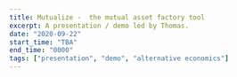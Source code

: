 ```yaml
---
title: Mutualize -  the mutual asset factory tool
excerpt: A presentation / demo led by Thomas.
date: "2020-09-22"
start_time: "TBA"
end_time: "0000"
tags: ["presentation", "demo", "alternative economics"]
---
```

